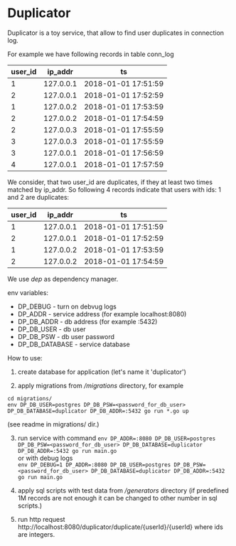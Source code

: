 # Duplicator

Duplicator is a toy service, that allow to find user duplicates in connection log.

For example we have following records in table conn_log

 user_id |  ip_addr  |         ts
---------|-----------|-------------------
       1 | 127.0.0.1 | 2018-01-01 17:51:59
       2 | 127.0.0.1 | 2018-01-01 17:52:59
       1 | 127.0.0.2 | 2018-01-01 17:53:59
       2 | 127.0.0.2 | 2018-01-01 17:54:59
       2 | 127.0.0.3 | 2018-01-01 17:55:59
       3 | 127.0.0.3 | 2018-01-01 17:55:59
       3 | 127.0.0.1 | 2018-01-01 17:56:59
       4 | 127.0.0.1 | 2018-01-01 17:57:59


We consider, that two user_id are duplicates, if they at least two times matched by ip_addr.
So following 4 records indicate that users with ids: 1 and 2 are duplicates:

 user_id |  ip_addr  |         ts
---------|-----------|-------------------
       1 | 127.0.0.1 | 2018-01-01 17:51:59
       2 | 127.0.0.1 | 2018-01-01 17:52:59
       1 | 127.0.0.2 | 2018-01-01 17:53:59
       2 | 127.0.0.2 | 2018-01-01 17:54:59

We use *dep* as dependency manager.

env variables:

- DP_DEBUG - turn on debvug logs
- DP_ADDR - service address (for example localhost:8080)
- DP_DB_ADDR - db address (for example :5432)
- DP_DB_USER - db user
- DP_DB_PSW - db user password
- DP_DB_DATABASE - service database

How to use:
1. create database for application (let's name it 'duplicator')

2. apply migrations from */migrations* directory, for example
```
cd migrations/
env DP_DB_USER=postgres DP_DB_PSW=<password_for_db_user> DP_DB_DATABASE=duplicator DP_DB_ADDR=:5432 go run *.go up
```
(see readme in migrations/ dir.)

3. run service with command
`env DP_ADDR=:8080 DP_DB_USER=postgres DP_DB_PSW=<password_for_db_user> DP_DB_DATABASE=duplicator DP_DB_ADDR=:5432 go run main.go`  
or with debug logs  
`env DP_DEBUG=1 DP_ADDR=:8080 DP_DB_USER=postgres DP_DB_PSW=<password_for_db_user> DP_DB_DATABASE=duplicator DP_DB_ADDR=:5432 go run main.go`

4. apply sql scripts with test data from */generators* directory (if predefined 1M records are not enough it can be changed to other number in sql scripts.)

5. run http request http://localhost:8080/duplicator/duplicate/{userId}/{userId} where ids are integers.
